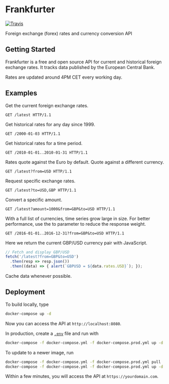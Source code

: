 # Frankfurter

[![Travis](https://travis-ci.org/hakanensari/frankfurter.svg)](https://travis-ci.org/hakanensari/frankfurter)

Foreign exchange (forex) rates and currency conversion API

## Getting Started

Frankfurter is a free and open source API for current and historical foreign exchange rates. It tracks data published by the European Central Bank.

Rates are updated around 4PM CET every working day.

## Examples

Get the current foreign exchange rates.

```http
GET /latest HTTP/1.1
```

Get historical rates for any day since 1999.

```http
GET /2000-01-03 HTTP/1.1
```

Get historical rates for a time period.

```http
GET /2010-01-01..2010-01-31 HTTP/1.1
```

Rates quote against the Euro by default. Quote against a different currency.

```http
GET /latest?from=USD HTTP/1.1
```

Request specific exchange rates.

```http
GET /latest?to=USD,GBP HTTP/1.1
```

Convert a specific amount.

```http
GET /latest?amount=1000&from=GBP&to=USD HTTP/1.1
```

With a full list of currencies, time series grow large in size. For better performance, use the to parameter to reduce the response weight.

```http
GET /2016-01-01..2016-12-31?from=GBP&to=USD HTTP/1.1
```

Here we return the current GBP/USD currency pair with JavaScript.

```js
// Fetch and display GBP/USD
fetch('/latest?from=GBP&to=USD')
  .then(resp => resp.json())
  .then((data) => { alert(`GBPUSD = ${data.rates.USD}`); });
```

Cache data whenever possible.

## Deployment

To build locally, type

```bash
docker-compose up -d
```

Now you can access the API at `http://localhost:8080`.

In production, create a [`.env`](.env.example) file and run with

```bash
docker-compose -f docker-compose.yml -f docker-compose.prod.yml up -d
```

To update to a newer image, run

```bash
docker-compose -f docker-compose.yml -f docker-compose.prod.yml pull
docker-compose -f docker-compose.yml -f docker-compose.prod.yml up -d
```

Within a few minutes, you will access the API at `https://yourdomain.com`.
